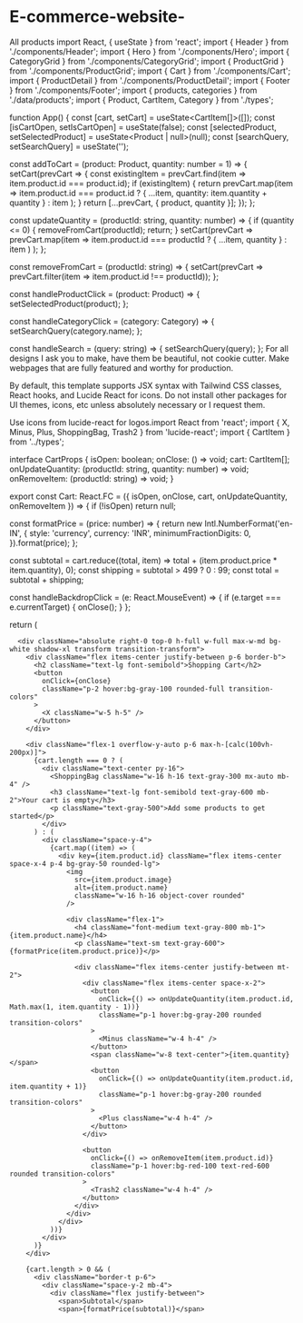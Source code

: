 # E-commerce-website-
All products 
import React, { useState } from 'react';
import { Header } from './components/Header';
import { Hero } from './components/Hero';
import { CategoryGrid } from './components/CategoryGrid';
import { ProductGrid } from './components/ProductGrid';
import { Cart } from './components/Cart';
import { ProductDetail } from './components/ProductDetail';
import { Footer } from './components/Footer';
import { products, categories } from './data/products';
import { Product, CartItem, Category } from './types';

function App() {
  const [cart, setCart] = useState<CartItem[]>([]);
  const [isCartOpen, setIsCartOpen] = useState(false);
  const [selectedProduct, setSelectedProduct] = useState<Product | null>(null);
  const [searchQuery, setSearchQuery] = useState('');

  const addToCart = (product: Product, quantity: number = 1) => {
    setCart(prevCart => {
      const existingItem = prevCart.find(item => item.product.id === product.id);
      if (existingItem) {
        return prevCart.map(item =>
          item.product.id === product.id
            ? { ...item, quantity: item.quantity + quantity }
            : item
        );
      }
      return [...prevCart, { product, quantity }];
    });
  };

  const updateQuantity = (productId: string, quantity: number) => {
    if (quantity <= 0) {
      removeFromCart(productId);
      return;
    }
    setCart(prevCart =>
      prevCart.map(item =>
        item.product.id === productId
          ? { ...item, quantity }
          : item
      )
    );
  };

  const removeFromCart = (productId: string) => {
    setCart(prevCart => prevCart.filter(item => item.product.id !== productId));
  };

  const handleProductClick = (product: Product) => {
    setSelectedProduct(product);
  };

  const handleCategoryClick = (category: Category) => {
    setSearchQuery(category.name);
  };

  const handleSearch = (query: string) => {
    setSearchQuery(query);
  };
For all designs I ask you to make, have them be beautiful, not cookie cutter. Make webpages that are fully featured and worthy for production.

By default, this template supports JSX syntax with Tailwind CSS classes, React hooks, and Lucide React for icons. Do not install other packages for UI themes, icons, etc unless absolutely necessary or I request them.

Use icons from lucide-react for logos.import React from 'react';
import { X, Minus, Plus, ShoppingBag, Trash2 } from 'lucide-react';
import { CartItem } from '../types';

interface CartProps {
  isOpen: boolean;
  onClose: () => void;
  cart: CartItem[];
  onUpdateQuantity: (productId: string, quantity: number) => void;
  onRemoveItem: (productId: string) => void;
}

export const Cart: React.FC<CartProps> = ({ 
  isOpen, 
  onClose, 
  cart, 
  onUpdateQuantity, 
  onRemoveItem 
}) => {
  if (!isOpen) return null;

  const formatPrice = (price: number) => {
    return new Intl.NumberFormat('en-IN', {
      style: 'currency',
      currency: 'INR',
      minimumFractionDigits: 0,
    }).format(price);
  };

  const subtotal = cart.reduce((total, item) => total + (item.product.price * item.quantity), 0);
  const shipping = subtotal > 499 ? 0 : 99;
  const total = subtotal + shipping;

  const handleBackdropClick = (e: React.MouseEvent) => {
    if (e.target === e.currentTarget) {
      onClose();
    }
  };

  return (
    <div className="fixed inset-0 z-50 overflow-hidden">
      <div 
        className="absolute inset-0 bg-black bg-opacity-50 transition-opacity" 
        onClick={handleBackdropClick}
      />
      
      <div className="absolute right-0 top-0 h-full w-full max-w-md bg-white shadow-xl transform transition-transform">
        <div className="flex items-center justify-between p-6 border-b">
          <h2 className="text-lg font-semibold">Shopping Cart</h2>
          <button
            onClick={onClose}
            className="p-2 hover:bg-gray-100 rounded-full transition-colors"
          >
            <X className="w-5 h-5" />
          </button>
        </div>

        <div className="flex-1 overflow-y-auto p-6 max-h-[calc(100vh-200px)]">
          {cart.length === 0 ? (
            <div className="text-center py-16">
              <ShoppingBag className="w-16 h-16 text-gray-300 mx-auto mb-4" />
              <h3 className="text-lg font-semibold text-gray-600 mb-2">Your cart is empty</h3>
              <p className="text-gray-500">Add some products to get started</p>
            </div>
          ) : (
            <div className="space-y-4">
              {cart.map((item) => (
                <div key={item.product.id} className="flex items-center space-x-4 p-4 bg-gray-50 rounded-lg">
                  <img
                    src={item.product.image}
                    alt={item.product.name}
                    className="w-16 h-16 object-cover rounded"
                  />
                  
                  <div className="flex-1">
                    <h4 className="font-medium text-gray-800 mb-1">{item.product.name}</h4>
                    <p className="text-sm text-gray-600">{formatPrice(item.product.price)}</p>
                    
                    <div className="flex items-center justify-between mt-2">
                      <div className="flex items-center space-x-2">
                        <button
                          onClick={() => onUpdateQuantity(item.product.id, Math.max(1, item.quantity - 1))}
                          className="p-1 hover:bg-gray-200 rounded transition-colors"
                        >
                          <Minus className="w-4 h-4" />
                        </button>
                        <span className="w-8 text-center">{item.quantity}</span>
                        <button
                          onClick={() => onUpdateQuantity(item.product.id, item.quantity + 1)}
                          className="p-1 hover:bg-gray-200 rounded transition-colors"
                        >
                          <Plus className="w-4 h-4" />
                        </button>
                      </div>
                      
                      <button
                        onClick={() => onRemoveItem(item.product.id)}
                        className="p-1 hover:bg-red-100 text-red-600 rounded transition-colors"
                      >
                        <Trash2 className="w-4 h-4" />
                      </button>
                    </div>
                  </div>
                </div>
              ))}
            </div>
          )}
        </div>

        {cart.length > 0 && (
          <div className="border-t p-6">
            <div className="space-y-2 mb-4">
              <div className="flex justify-between">
                <span>Subtotal</span>
                <span>{formatPrice(subtotal)}</span>
